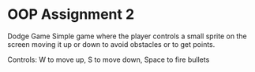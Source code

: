 # OOP Assignment 2
Dodge Game
Simple game where the player controls a small sprite on the screen moving it up or down to avoid obstacles or to get points.

Controls: W to move up, S to move down, Space to fire bullets
